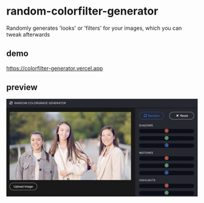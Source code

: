 # random-colorfilter-generator
Randomly generates 'looks' or 'filters' for your images, which you can tweak afterwards

## demo
https://colorfilter-generator.vercel.app

## preview

![Preview](/img/preview.png?raw=true "Preview")
